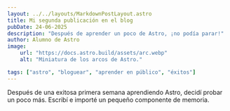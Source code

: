 ```yaml
---
layout: ../../layouts/MarkdownPostLayout.astro
title: Mi segunda publicación en el blog
pubDate: 24-06-2025
description: "Después de aprender un poco de Astro, ¡no podía parar!"
author: Alumno de Astro
image:
    url: "https://docs.astro.build/assets/arc.webp"
    alt: "Miniatura de los arcos de Astro."

tags: ["astro", "bloguear", "aprender en público", "éxitos"]
---
```

Después de una exitosa primera semana aprendiendo Astro, decidí probar un poco más. Escribí e importé un pequeño componente de memoria.